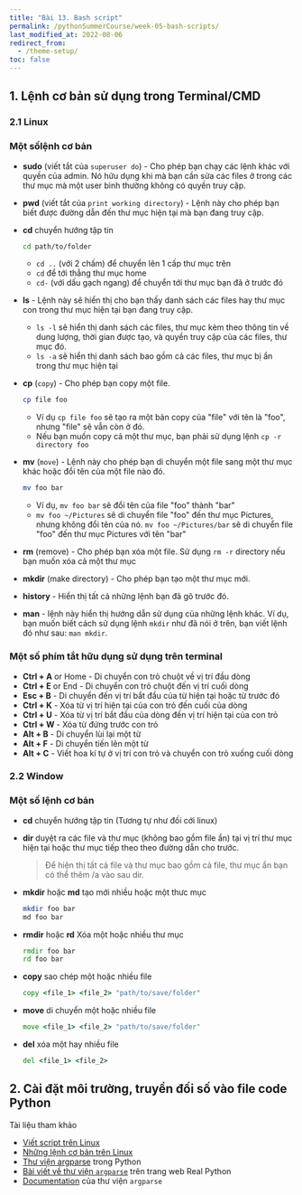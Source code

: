 ```yaml
---
title: "Bài 13. Bash script"
permalink: /pythonSummerCourse/week-05-bash-scripts/
last_modified_at: 2022-08-06
redirect_from:
  - /theme-setup/
toc: false
---
```

## 1. Lệnh cơ bản sử dụng trong Terminal/CMD
### 2.1 Linux
### Một sốlệnh cơ bản

* **sudo** (viết tắt của `superuser do`) - Cho phép bạn chạy các lệnh khác với quyền của admin. Nó hữu dụng khi mà bạn cần sửa các files ở trong các thư mục mà một user bình thường không có quyền truy cập.

* **pwd** (viết tắt của `print working directory`) - Lệnh này cho phép bạn biết được đường dẫn đến thư mục hiện tại mà bạn đang truy cập.

* **cd** chuyển hướng tập tin
  ```bash
  cd path/to/folder
  ```
  - `cd ..` (với 2 chấm) để chuyển lên 1 cấp thư mục trên
  - `cd` để tới thẳng thư mục home
  - `cd-` (với dấu gạch ngang) để chuyển tới thư mục bạn đã ở trước đó

* **ls** - Lệnh này sẽ hiển thị cho bạn thấy danh sách các files hay thư mục con trong thư mục hiện tại bạn đang truy cập.

  - `ls -l` sẽ hiển thị danh sách các files, thư mục kèm theo thông tin về dung lượng, thời gian được tạo, và quyền truy cập của các files, thư mục đó.
   - `ls -a` sẽ hiển thị danh sách bao gồm cả các files, thư mục bị ẩn trong thư mục hiện tại

* **cp** (`copy`) - Cho phép bạn copy một file.

  ```bash
  cp file foo
  ```
  - Ví dụ `cp file foo` sẽ tạo ra một bản copy của "file" với tên là "foo", nhưng "file" sẽ vẫn còn ở đó.
  - Nếu bạn muốn copy cả một thư mục, bạn phải sử dụng lệnh `cp -r directory foo`

* **mv** (`move`) - Lệnh này cho phép bạn di chuyển một file sang một thư mục khác hoặc đổi tên của một file nào đó.
  ```bash
  mv foo bar
  ```
  - Ví dụ, `mv foo bar` sẽ đổi tên của file "foo" thành "bar"
  - `mv foo ~/Pictures` sẽ di chuyển file "foo" đến thư mục Pictures, nhưng không đổi tên của nó. `mv foo ~/Pictures/bar` sẽ di chuyển file "foo" đến thư mục Pictures với tên "bar"

* **rm** (remove) - Cho phép bạn xóa một file. Sử dụng `rm -r` directory nếu bạn muốn xóa cả một thư mục

* **mkdir** (make directory) - Cho phép bạn tạo một thư mục mới.

* **history** - Hiển thị tất cả những lệnh bạn đã gõ trước đó.

* **man** - lệnh này hiển thị hướng dẫn sử dụng của những lệnh khác. Ví dụ, bạn muốn biết cách sử dụng lệnh `mkdir` như đã nói ở trên, bạn viết lệnh đó như sau: `man mkdir`.

### Một số phím tắt hữu dụng sử dụng trên terminal
* **Ctrl + A** or Home - Di chuyển con trỏ chuột về vị trí đầu dòng
* **Ctrl + E** or End - Di chuyển con trỏ chuột đến vị trí cuối dòng
* **Esc + B** - Di chuyển đến vị trí bắt đầu của từ hiện tại hoặc từ trước đó
* **Ctrl + K** - Xóa từ vị trí hiện tại của con trỏ đến cuối của dòng
* **Ctrl + U** - Xóa từ vị trí bắt đầu của dòng đến vị trí hiện tại của con trỏ
* **Ctrl + W** - Xóa từ đứng trước con trỏ
* **Alt + B** - Di chuyển lùi lại một từ
* **Alt + F** - Di chuyển tiến lên một từ
* **Alt + C** - Viết hoa kí tự ở vị trí con trỏ và chuyển con trỏ xuống cuối dòng

### 2.2 Window
### Một số lệnh cơ bản
* **cd** chuyển hướng tập tin (Tương tự như đối cới linux)
* **dir** duyệt ra các file và thư mục (không bao gồm file ẩn) tại vị trí thư mục hiện tại hoặc thư mục tiếp theo theo đường dẫn cho trước.
  > Để hiện thị tất cả file và thư mục bao gồm cả file, thư mục ẩn bạn có thể thêm /a vào sau dir.

* **mkdir** hoặc **md** tạo mới nhiều hoặc một thưc mục
  ```bash
  mkdir foo bar
  md foo bar
  ```

* **rmdir** hoặc **rd** Xóa một hoặc nhiều thư mục

  ```cmd
  rmdir foo bar
  rd foo bar
  ```

* **copy** sao chép một hoặc nhiều file
  ```cmd
  copy <file_1> <file_2> "path/to/save/folder"
  ```

* **move** di chuyển một hoặc nhiều file

  ```cmd
  move <file_1> <file_2> "path/to/save/folder"
  ```

* **del** xóa một hay nhiều file
  ```cmd
  del <file_1> <file_2>
  ```

## 2.  Cài đặt môi trường, truyền đối số vào file code Python

<!-- Nội dung kiến thức
- Những lệnh cơ bản được sử dụng trên terminal
- Cài đặt môi trường, truyền đối số vào file code Python
- Xử lý tham số câu lệnh trong Python (sử dụng `sys.argv` hoặc `argparse`) -->

Tài liệu tham khảo
- [Viết script trên Linux](https://www.freecodecamp.org/news/shell-scripting-crash-course-how-to-write-bash-scripts-in-linux/)
- [Những lệnh cơ bản trên Linux](https://www.geeksforgeeks.org/basic-shell-commands-in-linux/)
- [Thư viện argparse](https://docs.python.org/3/library/argparse.html) trong Python
- [Bài viết về thư viện `argparse`](https://realpython.com/command-line-interfaces-python-argparse/) trên trang web Real Python
- [Documentation](https://docs.python.org/3/library/argparse.html) của thư viện `argparse`
